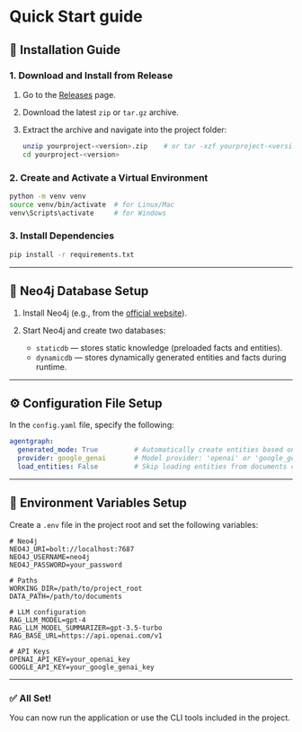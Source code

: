 # Quick Start guide
## 🚀 Installation Guide

### 1. Download and Install from Release

1. Go to the [Releases](https://github.com/QuipQuill/quip-quill/releases) page.
2. Download the latest `zip` or `tar.gz` archive.
3. Extract the archive and navigate into the project folder:

   ```bash
   unzip yourproject-<version>.zip    # or tar -xzf yourproject-<version>.tar.gz
   cd yourproject-<version>
   ```

### 2. Create and Activate a Virtual Environment

```bash
python -m venv venv
source venv/bin/activate  # for Linux/Mac
venv\Scripts\activate     # for Windows
```

### 3. Install Dependencies

```bash
pip install -r requirements.txt
```

---

## 🧠 Neo4j Database Setup

1. Install Neo4j (e.g., from the [official website](https://neo4j.com/download/)).
2. Start Neo4j and create two databases:

   * `staticdb` — stores static knowledge (preloaded facts and entities).
   * `dynamicdb` — stores dynamically generated entities and facts during runtime.

---

## ⚙️ Configuration File Setup

In the `config.yaml` file, specify the following:

```yaml
agentgraph:
  generated_mode: True         # Automatically create entities based on chat
  provider: google_genai       # Model provider: 'openai' or 'google_genai'
  load_entities: False         # Skip loading entities from documents on startup
```

---

## 🧾 Environment Variables Setup

Create a `.env` file in the project root and set the following variables:

```env
# Neo4j
NEO4J_URI=bolt://localhost:7687
NEO4J_USERNAME=neo4j
NEO4J_PASSWORD=your_password

# Paths
WORKING_DIR=/path/to/project_root
DATA_PATH=/path/to/documents

# LLM configuration
RAG_LLM_MODEL=gpt-4
RAG_LLM_MODEL_SUMMARIZER=gpt-3.5-turbo
RAG_BASE_URL=https://api.openai.com/v1

# API Keys
OPENAI_API_KEY=your_openai_key
GOOGLE_API_KEY=your_google_genai_key
```

---

### ✅ All Set!

You can now run the application or use the CLI tools included in the project.
